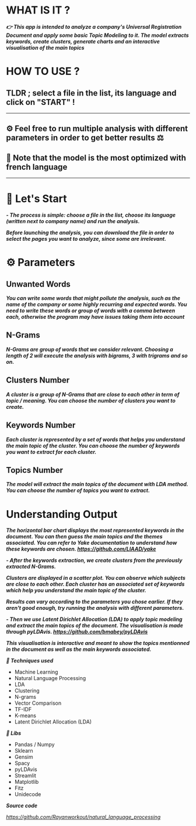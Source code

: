 # **WHAT IS IT ?**

***👉 This app is intended to analyze a company's Universal Registration Document 
and apply some basic Topic Modeling to it. The model extracts keywords, create clusters, generate charts and an interactive visualisation of the main topics***

# **HOW TO USE ?**

## TLDR ; select a file in the list, its language and click on "START" !

-------------------------------------------

## ⚙️ Feel free to run multiple analysis with different parameters in order to get better results ⚖️
## 🧠 Note that the model is the most optimized with french language

-------------------------------------------

# 📝 Let's Start

***- The process is simple: choose a file in the list, choose its language (written next to company name) and run the analysis.***

***Before launching the analysis, you can download the file in order to select the pages you want to analyze, since some are irrelevant.***

# ⚙️ Parameters

## Unwanted Words
***You can write some words that might pollute the analysis, such as the name of the company or some highly recurring and expected words. You need to write these words or group of words with a comma between each, otherwise the program may have issues taking them into account***

## N-Grams
***N-Grams are group of words that we consider relevant. Choosing a length of 2 will execute the analysis with bigrams, 3 with trigrams and so on.***

## Clusters Number
***A cluster is a group of N-Grams that are close to each other in term of topic / meaning. You can choose the number of clusters you want to create.***

## Keywords Number
***Each cluster is represented by a set of words that helps you understand the main topic of the cluster. You can choose the number of keywords you want to extract for each cluster.***

## Topics Number
***The model will extract the main topics of the document with LDA method. You can choose the number of topics you want to extract.***

# Understanding Output
***The horizontal bar chart displays the most represented keywords in the document. You can then guess the main topics and the themes associated. You can refer to Yake documentation to understand how these keywords are chosen. https://github.com/LIAAD/yake***

***- After the keywords extraction, we create clusters from the previously extracted N-Grams.***

***Clusters are displayed in a scatter plot. You can observe which subjects are close to each other. Each cluster has an associated set of keywords which help you understand the main topic of the cluster.***

***Results can vary according to the parameters you chose earlier. If they aren't good enough, try running the analysis with different parameters.***

***- Then we use Latent Dirichlet Allocation (LDA) to apply topic modeling and extract the main topics of the document. The visualisation is made through pyLDAvis. https://github.com/bmabey/pyLDAvis***

***This visualisation is interactive and meant to show the topics mentionned in the document as well as the main keywords associated.***

***🧠 Techniques used***

- Machine Learning
- Natural Language Processing
- LDA
- Clustering
- N-grams
- Vector Comparison
- TF-IDF
- K-means
- Latent Dirichlet Allocation (LDA)


***💎 Libs***

- Pandas / Numpy
- Sklearn
- Gensim
- Spacy
- pyLDAvis
- Streamlit
- Matplotlib
- Fitz
- Unidecode

***Source code***

*https://github.com/Rayanworkout/natural_language_processing*